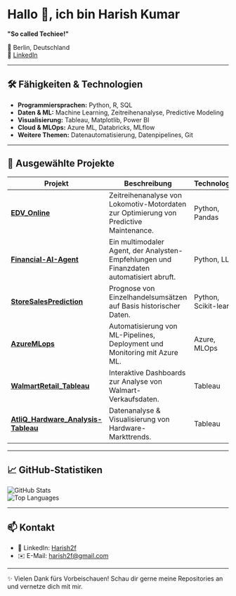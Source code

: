 # Hallo 👋, ich bin Harish Kumar  

**"So called Techiee!"**  

📍 Berlin, Deutschland  
🔗 [LinkedIn](https://www.linkedin.com/in/harish2f)  

---

## 🛠️ Fähigkeiten & Technologien  

- **Programmiersprachen:** Python, R, SQL  
- **Daten & ML:** Machine Learning, Zeitreihenanalyse, Predictive Modeling  
- **Visualisierung:** Tableau, Matplotlib, Power BI  
- **Cloud & MLOps:** Azure ML, Databricks, MLflow  
- **Weitere Themen:** Datenautomatisierung, Datenpipelines, Git  

---

## 🚀 Ausgewählte Projekte  

| Projekt | Beschreibung | Technologien |
|---------|--------------|--------------|
| [**EDV_Online**](https://github.com/Harish2f/EDV_Online) | Zeitreihenanalyse von Lokomotiv-Motordaten zur Optimierung von Predictive Maintenance. | Python, Pandas |
| [**Financial-AI-Agent**](https://github.com/Harish2f/Financial-AI-Agent) | Ein multimodaler Agent, der Analysten-Empfehlungen und Finanzdaten automatisiert abruft. | Python, LLMs |
| [**StoreSalesPrediction**](https://github.com/Harish2f/StoreSalesPrediction) | Prognose von Einzelhandelsumsätzen auf Basis historischer Daten. | Python, Scikit-learn |
| [**AzureMLops**](https://github.com/Harish2f/AzureMLops) | Automatisierung von ML-Pipelines, Deployment und Monitoring mit Azure ML. | Azure, MLOps |
| [**WalmartRetail_Tableau**](https://github.com/Harish2f/WalmartRetail_Tableau) | Interaktive Dashboards zur Analyse von Walmart-Verkaufsdaten. | Tableau |
| [**AtliQ_Hardware_Analysis-Tableau**](https://github.com/Harish2f/AtliQ_Hardware_Analysis-Tableau) | Datenanalyse & Visualisierung von Hardware-Markttrends. | Tableau |

---

## 📈 GitHub-Statistiken  

![GitHub Stats](https://github-readme-stats.vercel.app/api?username=Harish2f&show_icons=true&theme=dark)  
![Top Languages](https://github-readme-stats.vercel.app/api/top-langs/?username=Harish2f&layout=compact&theme=dark)

---

## 📫 Kontakt  

- 💼 LinkedIn: [Harish2f](https://www.linkedin.com/in/harish2f)  
- ✉️ E-Mail: harish2f@gmail.com

---

✨ Vielen Dank fürs Vorbeischauen! Schau dir gerne meine Repositories an und vernetze dich mit mir.  
